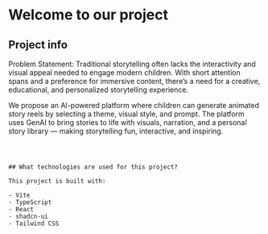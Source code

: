 # Welcome to our project

## Project info

Problem Statement:
Traditional storytelling often lacks the interactivity and visual appeal needed to engage modern children. With short attention spans and a preference for immersive content, there’s a need for a creative, educational, and personalized storytelling experience.

We propose an AI-powered platform where children can generate animated story reels by selecting a theme, visual style, and prompt. The platform uses GenAI to bring stories to life with visuals, narration, and a personal story library — making storytelling fun, interactive, and inspiring.




```



## What technologies are used for this project?

This project is built with:

- Vite
- TypeScript
- React
- shadcn-ui
- Tailwind CSS

